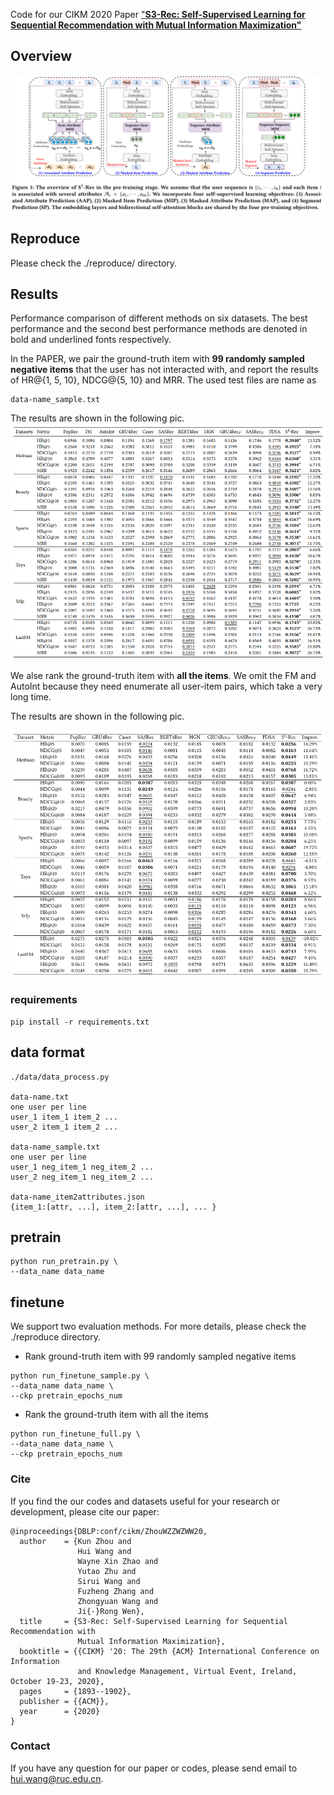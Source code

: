 
Code for our CIKM 2020 Paper ["**S3-Rec: Self-Supervised Learning for Sequential
 Recommendation with Mutual Information Maximization"**](https://arxiv.org/pdf/2008.07873.pdf)

## Overview
![avatar](model.PNG)

## Reproduce
Please check the ./reproduce/ directory.

## Results
Performance comparison of different methods on six datasets. The best performance and the second best performance
methods are denoted in bold and underlined fonts respectively.

In the PAPER, we pair the ground-truth item 
with **99 randomly sampled negative items** that the user
has not interacted with, and report the results of 
HR@{1, 5, 10}, NDCG@{5, 10} and MRR. The used test files are name as 
```
data-name_sample.txt
```
The results are shown in the following pic.
![avatar](sample_99.PNG)


We alse rank the ground-truth item with **all the items**.
We omit the FM and AutoInt because they need 
enumerate all user-item pairs, which take a very long time. 

The results are shown in the following pic.


![avatar](all_rank.PNG)

### requirements
```shell script
pip install -r requirements.txt
```

## data format
```shell script
./data/data_process.py

data-name.txt
one user per line
user_1 item_1 item_2 ...
user_2 item_1 item_2 ...

data-name_sample.txt
one user per line
user_1 neg_item_1 neg_item_2 ...
user_2 neg_item_1 neg_item_2 ...

data-name_item2attributes.json
{item_1:[attr, ...], item_2:[attr, ...], ... }
```

## pretrain
```shell script
python run_pretrain.py \
--data_name data_name
```

## finetune
We support two evaluation methods. For more details, please check the ./reproduce directory.

+ Rank ground-truth item with 99 randomly sampled negative items
```shell script
python run_finetune_sample.py \
--data_name data_name \
--ckp pretrain_epochs_num
```

+ Rank the ground-truth item with all the items
```shell script
python run_finetune_full.py \
--data_name data_name \
--ckp pretrain_epochs_num
```


### Cite
If you find the our codes and datasets useful for your research or development, please cite our paper:

```
@inproceedings{DBLP:conf/cikm/ZhouWZZWZWW20,
  author    = {Kun Zhou and
               Hui Wang and
               Wayne Xin Zhao and
               Yutao Zhu and
               Sirui Wang and
               Fuzheng Zhang and
               Zhongyuan Wang and
               Ji{-}Rong Wen},
  title     = {S3-Rec: Self-Supervised Learning for Sequential Recommendation with
               Mutual Information Maximization},
  booktitle = {{CIKM} '20: The 29th {ACM} International Conference on Information
               and Knowledge Management, Virtual Event, Ireland, October 19-23, 2020},
  pages     = {1893--1902},
  publisher = {{ACM}},
  year      = {2020}
}
```

### Contact
If you have any question for our paper or codes, please send email to hui.wang@ruc.edu.cn.